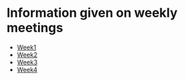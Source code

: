# Information given on weekly meetings
* [Week1](week1/presentation.md)
* [Week2](week2/presentation.md)
* [Week3](week3/presentation.md)
* [Week4](week4/presentation.md)
